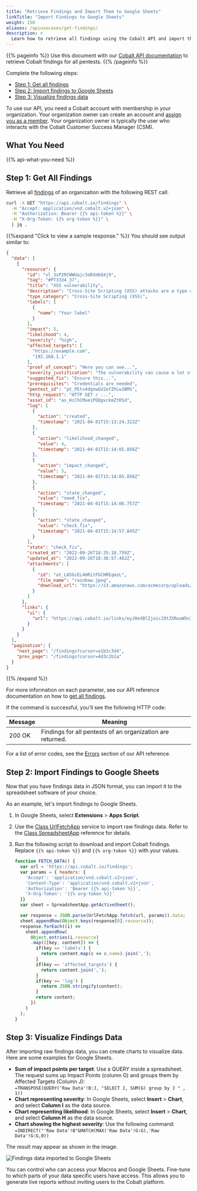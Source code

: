 ```yaml
---
title: "Retrieve Findings and Import Them to Google Sheets"
linkTitle: "Import Findings to Google Sheets"
weight: 150
aliases: /apiusecases/get-findings/
description: >
  Learn how to retrieve all findings using the Cobalt API and import them to Google Sheets.
---
```


{{% pageinfo %}}
Use this document with our [Cobalt API documentation](/cobalt-api/documentation/v2) to retrieve Cobalt findings for all pentests.
{{% /pageinfo %}}

Complete the following steps:

- [Step 1: Get all findings](#step-1-get-all-findings)
- [Step 2: Import findings to Google Sheets](#step-2-import-findings-to-google-sheets)
- [Step 3: Visualize findings data](#step-3-visualize-findings-data)

To use our API, you need a Cobalt account with membership in your organization.
Your organization owner can create an account and [assign you as a member](/platform-deep-dive/organization/manage-users/#invite-users). Your organization owner is typically the user who interacts with the Cobalt
Customer Success Manager (CSM).

## What You Need

{{% api-what-you-need %}}

## Step 1: Get All Findings

Retrieve all [findings](/platform-deep-dive/pentests/findings/) of an organization with the following REST call:

```bash
curl -X GET "https://api.cobalt.io/findings" \
  -H "Accept: application/vnd.cobalt.v2+json" \
  -H "Authorization: Bearer {{% api-token %}}" \
  -H "X-Org-Token: {{% org-token %}}" \
  | jq .
```

{{%expand "Click to view a sample response." %}}
You should see output similar to:

```json
{
  "data": [
    {
      "resource": {
        "id": "vl_3sP2RCWWUajc3oRXmbQ4j9",
        "tag": "#PT3334_37",
        "title": "XSS vulnerability",
        "description": "Cross-Site Scripting (XSS) attacks are a type of injection, in which malicious scripts...",
        "type_category": "Cross-Site Scripting (XSS)",
        "labels": [
          {
            "name": "Your label"
          }
        ],
        "impact": 5,
        "likelihood": 4,
        "severity": "high",
        "affected_targets": [
          "https://example.com",
          "192.168.1.1"
        ],
        "proof_of_concept": "Here you can see...",
        "severity_justification": "The vulnerability can cause a lot of damage",
        "suggested_fix": "Ensure this...",
        "prerequisites": "Credentials are needed",
        "pentest_id": "pt_PEtv4dqnwGV2efZhLw3BM5",
        "http_request": "HTTP GET / ...",
        "asset_id": "as_HcChCMueiPQQgvckmZtRSd",
        "log": [
          {
            "action": "created",
            "timestamp": "2021-04-01T15:13:24.322Z"
          },
          {
            "action": "likelihood_changed",
            "value": 4,
            "timestamp": "2021-04-01T15:14:05.856Z"
          },
          {
            "action": "impact_changed",
            "value": 5,
            "timestamp": "2021-04-01T15:14:05.856Z"
          },
          {
            "action": "state_changed",
            "value": "need_fix",
            "timestamp": "2021-04-01T15:14:06.757Z"
          },
          {
            "action": "state_changed",
            "value": "check_fix",
            "timestamp": "2021-04-01T15:14:57.845Z"
          }
        ],
        "state": "check_fix",
        "created_at": "2022-09-26T18:35:18.759Z",
        "updated_at": "2022-09-26T18:36:57.462Z",
        "attachments": [
          {
            "id": "at_LA5GcEL4HRitFGCHREqmzL",
            "file_name": "rainbow.jpeg",
            "download_url": "https://s3.amazonaws.com/acmecorp/uploads/attachment/file/12345/rainbow.jpeg?something=1"
          }
        ]
      },
      "links": {
        "ui": {
          "url": "https://api.cobalt.io/links/eyJ0eXBlIjoic29tZXRoaW5nIiwib3JnU2x1ZyI6ImNvYmFsdCIsInBlbnRlc3RUYWciOiJz="
        }
      }
    }
  ],
  "pagination": {
    "next_page": "/findings?cursor=a1b2c3d4",
    "prev_page": "/findings?cursor=4d3c2b1a"
  }
}
```
{{% /expand %}}
</br>

For more information on each parameter, see our API reference documentation on
how to [get all findings](/cobalt-api/documentation/v2/#get-all-findings).

If the command is successful, you'll see the following HTTP code:

| Message    | Meaning          |
|------------|------------------|
| 200 OK | Findings for all pentests of an organization are returned. |

For a list of error codes, see the [Errors](/cobalt-api/documentation/v2/#errors)
section of our API reference.

## Step 2: Import Findings to Google Sheets

Now that you have findings data in JSON format, you can import it to the spreadsheet software of your choice.

As an example, let's import findings to Google Sheets.

1. In Google Sheets, select **Extensions** > **Apps Script**.
1. Use the [Class UrlFetchApp](https://developers.google.com/apps-script/reference/url-fetch/url-fetch-app) service to import raw findings data. Refer to the [Class SpreadsheetApp](https://developers.google.com/apps-script/reference/spreadsheet/spreadsheet-app) reference for details.<br>
1. Run the following script to download and import Cobalt findings. Replace `{{% api-token %}}` and `{{% org-token %}}` with your values.<br>

    ```js
    function FETCH_DATA() {
      var url = 'https://api.cobalt.io/findings';
      var params = { headers: {
        'Accept': 'application/vnd.cobalt.v2+json',
        'Content-Type': 'application/vnd.cobalt.v2+json',
        'Authorization': 'Bearer {{% api-token %}}',
        'X-Org-Token': '{{% org-token %}}'
      }}
      var sheet = SpreadsheetApp.getActiveSheet();

      var response = JSON.parse(UrlFetchApp.fetch(url, params)).data;
      sheet.appendRow(Object.keys(response[0].resource));
      response.forEach((i) => 
        sheet.appendRow(
          Object.entries(i.resource)
          .map(([key, content]) => { 
            if(key == 'labels') {
              return content.map(c => c.name).join(',');
            }
            if(key == 'affected_targets') {
              return content.join(',');
            }
            if(key == 'log') {
              return JSON.stringify(content);
            }
            return content;
          })
        )
      );
    }
    ```

## Step 3: Visualize Findings Data

After importing raw findings data, you can create charts to visualize data. Here are some examples for Google Sheets.

- **Sum of impact points per target**: Use a QUERY inside a spreadsheet. The request sums up Impact Points (column G) and groups them by Affected Targets (Column J):<br>
    `=TRANSPOSE(QUERY('Raw Data'!B:J, "SELECT J, SUM(G) group by J " , 1))`
- **Chart representing severity**: In Google Sheets, select **Insert** > **Chart**, and select **Column I** as the data source.
- **Chart representing likelihood**: In Google Sheets, select **Insert** > **Chart**, and select **Column H** as the data source.
- **Chart showing the highest severity**: Use the following command:<br>
    `=INDIRECT("'Raw Data'!B"&MATCH(MAX('Raw Data'!G:G),'Raw Data'!G:G,0))`

The result may appear as shown in the image.

![Findings data imported to Google Sheets](/cobalt-api/findings-imported-to-Google-Sheets.png "Findings data imported to Google Sheets")

You can control who can access your Macros and Google Sheets. Fine-tune to which parts of your data specific users have access. This allows you to generate live reports without inviting users to the Cobalt platform.
